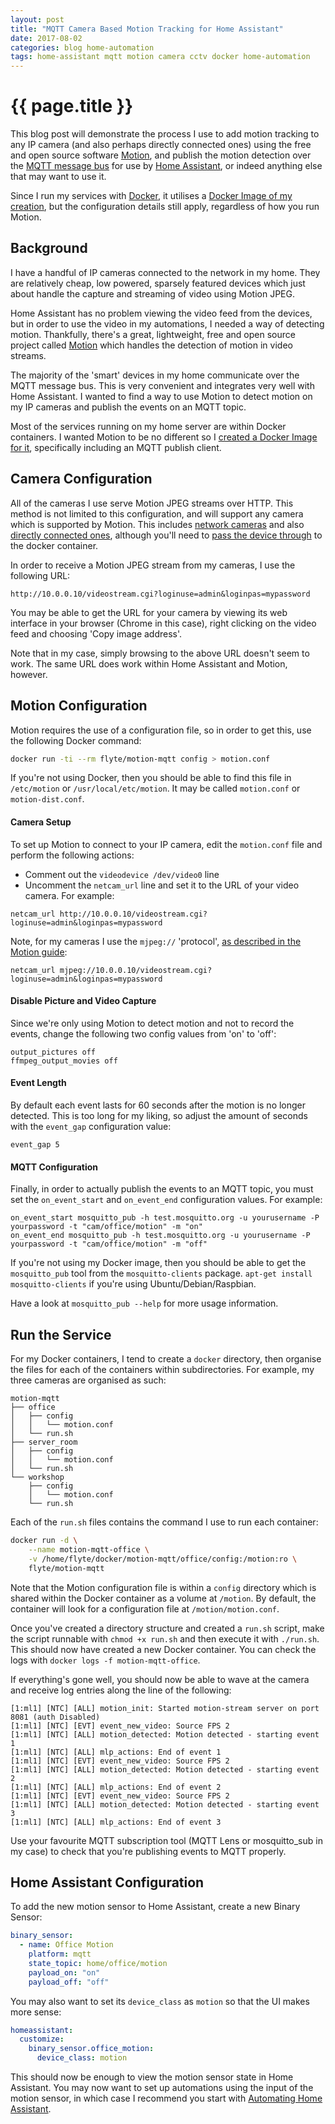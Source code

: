 ```yaml
---
layout: post
title: "MQTT Camera Based Motion Tracking for Home Assistant"
date: 2017-08-02
categories: blog home-automation
tags: home-assistant mqtt motion camera cctv docker home-automation
---
```


# {{ page.title }}

This blog post will demonstrate the process I use to add motion tracking to any IP camera (and also perhaps directly connected ones) using the free and open source software [Motion](https://github.com/Motion-Project/motion), and publish the motion detection over the [MQTT message bus](http://mqtt.org/) for use by [Home Assistant](https://home-assistant.io/), or indeed anything else that may want to use it.

Since I run my services with [Docker](https://www.docker.com/), it utilises a [Docker Image of my creation](https://hub.docker.com/r/flyte/motion-mqtt/), but the configuration details still apply, regardless of how you run Motion.

Background
----------

I have a handful of IP cameras connected to the network in my home. They are relatively cheap, low powered, sparsely featured devices which just about handle the capture and streaming of video using Motion JPEG.

Home Assistant has no problem viewing the video feed from the devices, but in order to use the video in my automations, I needed a way of detecting motion. Thankfully, there's a great, lightweight, free and open source project called [Motion](https://github.com/Motion-Project/motion) which handles the detection of motion in video streams.

The majority of the 'smart' devices in my home communicate over the MQTT message bus. This is very convenient and integrates very well with Home Assistant. I wanted to find a way to use Motion to detect motion on my IP cameras and publish the events on an MQTT topic.

Most of the services running on my home server are within Docker containers. I wanted Motion to be no different so I [created a Docker Image for it](https://hub.docker.com/r/flyte/motion-mqtt/), specifically including an MQTT publish client.

Camera Configuration
--------------------

All of the cameras I use serve Motion JPEG streams over HTTP. This method is not limited to this configuration, and will support any camera which is supported by Motion. This includes [network cameras](https://htmlpreview.github.io/?https://github.com/Motion-Project/motion/blob/master/motion_guide.html#netcam_url) and also [directly connected ones](https://htmlpreview.github.io/?https://github.com/Motion-Project/motion/blob/master/motion_guide.html#videodevice), although you'll need to [pass the device through](https://docs.docker.com/engine/reference/commandline/run/#add-host-device-to-container-device) to the docker container.

In order to receive a Motion JPEG stream from my cameras, I use the following URL:

```
http://10.0.0.10/videostream.cgi?loginuse=admin&loginpas=mypassword
```

You may be able to get the URL for your camera by viewing its web interface in your browser (Chrome in this case), right clicking on the video feed and choosing 'Copy image address'.

Note that in my case, simply browsing to the above URL doesn't seem to work. The same URL does work within Home Assistant and Motion, however.

Motion Configuration
--------------------

Motion requires the use of a configuration file, so in order to get this, use the following Docker command:

```bash
docker run -ti --rm flyte/motion-mqtt config > motion.conf
```

If you're not using Docker, then you should be able to find this file in `/etc/motion` or `/usr/local/etc/motion`. It may be called `motion.conf` or `motion-dist.conf`.

#### Camera Setup

To set up Motion to connect to your IP camera, edit the `motion.conf` file and perform the following actions:

- Comment out the `videodevice /dev/video0` line
- Uncomment the `netcam_url` line and set it to the URL of your video camera. For example:

```
netcam_url http://10.0.0.10/videostream.cgi?loginuse=admin&loginpas=mypassword
```

Note, for my cameras I use the `mjpeg://` 'protocol', [as described in the Motion guide](https://htmlpreview.github.io/?https://github.com/Motion-Project/motion/blob/master/motion_guide.html#netcam_url):

```
netcam_url mjpeg://10.0.0.10/videostream.cgi?loginuse=admin&loginpas=mypassword
```

#### Disable Picture and Video Capture

Since we're only using Motion to detect motion and not to record the events, change the following two config values from 'on' to 'off':

```
output_pictures off
ffmpeg_output_movies off
```

#### Event Length

By default each event lasts for 60 seconds after the motion is no longer detected. This is too long for my liking, so adjust the amount of seconds with the `event_gap` configuration value:

```
event_gap 5
```

#### MQTT Configuration

Finally, in order to actually publish the events to an MQTT topic, you must set the `on_event_start` and `on_event_end` configuration values. For example:

```
on_event_start mosquitto_pub -h test.mosquitto.org -u yourusername -P yourpassword -t "cam/office/motion" -m "on"
on_event_end mosquitto_pub -h test.mosquitto.org -u yourusername -P yourpassword -t "cam/office/motion" -m "off"
```

If you're not using my Docker image, then you should be able to get the `mosquitto_pub` tool from the `mosquitto-clients` package. `apt-get install mosquitto-clients` if you're using Ubuntu/Debian/Raspbian.

Have a look at `mosquitto_pub --help` for more usage information.

Run the Service
---------------

For my Docker containers, I tend to create a `docker` directory, then organise the files for each of the containers within subdirectories. For example, my three cameras are organised as such:

```
motion-mqtt
├── office
│   ├── config
│   │   └── motion.conf
│   └── run.sh
├── server_room
│   ├── config
│   │   └── motion.conf
│   └── run.sh
└── workshop
    ├── config
    │   └── motion.conf
    └── run.sh
```

Each of the `run.sh` files contains the command I use to run each container:

```bash
docker run -d \
    --name motion-mqtt-office \
    -v /home/flyte/docker/motion-mqtt/office/config:/motion:ro \
    flyte/motion-mqtt
```

Note that the Motion configuration file is within a `config` directory which is shared within the Docker container as a volume at `/motion`. By default, the container will look for a configuration file at `/motion/motion.conf`.

Once you've created a directory structure and created a `run.sh` script, make the script runnable with `chmod +x run.sh` and then execute it with `./run.sh`. This should now have created a new Docker container. You can check the logs with `docker logs -f motion-mqtt-office`.

If everything's gone well, you should now be able to wave at the camera and receive log entries along the line of the following:

```
[1:ml1] [NTC] [ALL] motion_init: Started motion-stream server on port 8081 (auth Disabled)
[1:ml1] [NTC] [EVT] event_new_video: Source FPS 2
[1:ml1] [NTC] [ALL] motion_detected: Motion detected - starting event 1
[1:ml1] [NTC] [ALL] mlp_actions: End of event 1
[1:ml1] [NTC] [EVT] event_new_video: Source FPS 2
[1:ml1] [NTC] [ALL] motion_detected: Motion detected - starting event 2
[1:ml1] [NTC] [ALL] mlp_actions: End of event 2
[1:ml1] [NTC] [EVT] event_new_video: Source FPS 2
[1:ml1] [NTC] [ALL] motion_detected: Motion detected - starting event 3
[1:ml1] [NTC] [ALL] mlp_actions: End of event 3
```

Use your favourite MQTT subscription tool (MQTT Lens or mosquitto_sub in my case) to check that you're publishing events to MQTT properly.

Home Assistant Configuration
----------------------------

To add the new motion sensor to Home Assistant, create a new Binary Sensor:

```yaml
binary_sensor:
  - name: Office Motion
    platform: mqtt
    state_topic: home/office/motion
    payload_on: "on"
    payload_off: "off"
```

You may also want to set its `device_class` as `motion` so that the UI makes more sense:

```yaml
homeassistant:
  customize:
    binary_sensor.office_motion:
      device_class: motion
```

This should now be enough to view the motion sensor state in Home Assistant. You may now want to set up automations using the input of the motion sensor, in which case I recommend you start with [Automating Home Assistant](https://home-assistant.io/docs/automation/).
